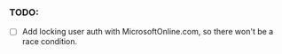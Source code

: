 ### TODO:
- [ ] Add locking user auth with MicrosoftOnline.com, so there won't be a race condition.

